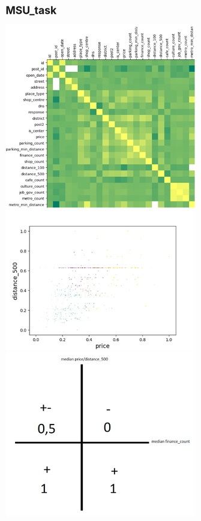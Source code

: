 # MSU_task
<img src="assets/correlation.png">
<img src="assets/clustering.png">
<img src="assets/values_definition.png">
